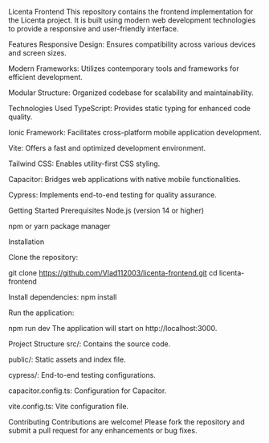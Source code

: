 Licenta Frontend
This repository contains the frontend implementation for the Licenta project. It is built using modern web development technologies to provide a responsive and user-friendly interface.

Features
Responsive Design: Ensures compatibility across various devices and screen sizes.

Modern Frameworks: Utilizes contemporary tools and frameworks for efficient development.

Modular Structure: Organized codebase for scalability and maintainability.

Technologies Used
TypeScript: Provides static typing for enhanced code quality.

Ionic Framework: Facilitates cross-platform mobile application development.

Vite: Offers a fast and optimized development environment.

Tailwind CSS: Enables utility-first CSS styling.

Capacitor: Bridges web applications with native mobile functionalities.

Cypress: Implements end-to-end testing for quality assurance.

Getting Started
Prerequisites
Node.js (version 14 or higher)

npm or yarn package manager

Installation

Clone the repository:

git clone https://github.com/Vlad112003/licenta-frontend.git
cd licenta-frontend


Install dependencies:
npm install


Run the application:

npm run dev
The application will start on http://localhost:3000.


Project Structure
src/: Contains the source code.

public/: Static assets and index file.

cypress/: End-to-end testing configurations.

capacitor.config.ts: Configuration for Capacitor.

vite.config.ts: Vite configuration file.

Contributing
Contributions are welcome! Please fork the repository and submit a pull request for any enhancements or bug fixes.
